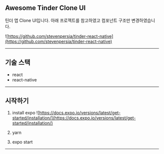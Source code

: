 ## Awesome Tinder Clone UI

틴더 앱 Clone UI입니다. 아래 프로젝트를 참고하였고 컴포넌트 구조만 변경하였습니다.

![https://github.com/stevenpersia/tinder-react-native](https://github.com/stevenpersia/tinder-react-native)

---

## 기술 스택

- react
- react-native

---

## 시작하기

1. install expo
   ![https://docs.expo.io/versions/latest/get-started/installation/](https://docs.expo.io/versions/latest/get-started/installation/)

2. yarn
3. expo start

---
